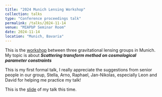 ```yaml
---
title: "2024 Munich Lensing Workshop"
collection: talks
type: "Conference proceedings talk"
permalink: /talks/2024-11-14
venue: "MIAPbP Seminar Room"
date: 2024-11-14
location: "Munich, Bavaria"
---
```


This is the [workshop](https://indico.ph.tum.de/event/7717/) between three gravitational lensing groups in Munich. My topic is about _**Scattering transform method on cosmological parameter constraints**_

This is my first formal talk, I really appreciate the suggestions from senior people in our group, Stella, Arno, Raphael, Jan-Nikolas, especially Leon and David for helping me practice my talk!



This is the <a href="https://chen-sijin.github.io/Sijin-Chen.github.io/files/talk_slides/2024_Munich_Lensing_Workshop.pdf" target="_blank">slide</a> of my talk this time. 
